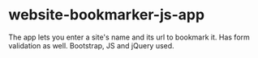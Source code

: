 # website-bookmarker-js-app
The app lets you enter a site's name and its url to bookmark it. Has form validation as well. Bootstrap, JS and jQuery used.
